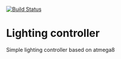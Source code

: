 [![Build Status](https://travis-ci.org/binrush/light-control.svg?branch=master)](https://travis-ci.org/binrush/light-control)

# Lighting controller

Simple lighting controller based on atmega8

